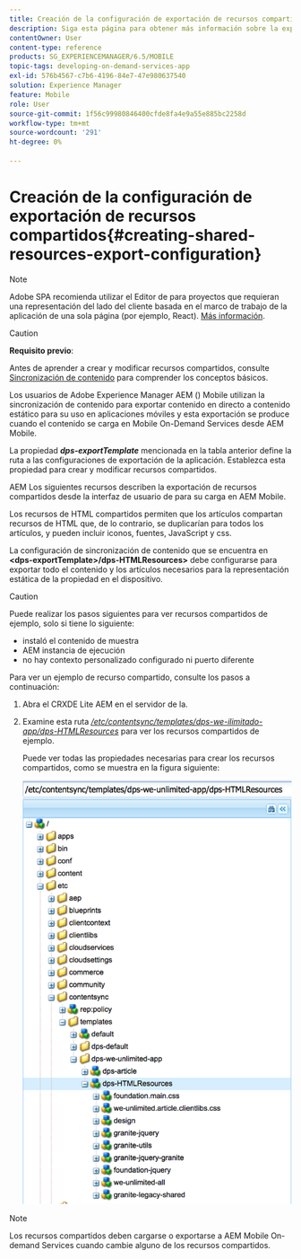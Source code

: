 ```yaml
---
title: Creación de la configuración de exportación de recursos compartidos
description: Siga esta página para obtener más información sobre la exportación de recursos compartidos desde Adobe Experience Manager AEM () para su carga en AEM Mobile.
contentOwner: User
content-type: reference
products: SG_EXPERIENCEMANAGER/6.5/MOBILE
topic-tags: developing-on-demand-services-app
exl-id: 576b4567-c7b6-4196-84e7-47e980637540
solution: Experience Manager
feature: Mobile
role: User
source-git-commit: 1f56c99980846400cfde8fa4e9a55e885bc2258d
workflow-type: tm+mt
source-wordcount: '291'
ht-degree: 0%

---
```


# Creación de la configuración de exportación de recursos compartidos{#creating-shared-resources-export-configuration}

>[!NOTE]
>
>Adobe SPA recomienda utilizar el Editor de para proyectos que requieran una representación del lado del cliente basada en el marco de trabajo de la aplicación de una sola página (por ejemplo, React). [Más información](/help/sites-developing/spa-overview.md).

>[!CAUTION]
>
>**Requisito previo**:
>
>Antes de aprender a crear y modificar recursos compartidos, consulte [Sincronización de contenido](/help/mobile/mobile-ondemand-contentsync.md) para comprender los conceptos básicos.

Los usuarios de Adobe Experience Manager AEM () Mobile utilizan la sincronización de contenido para exportar contenido en directo a contenido estático para su uso en aplicaciones móviles y esta exportación se produce cuando el contenido se carga en Mobile On-Demand Services desde AEM Mobile.

La propiedad ***dps-exportTemplate*** mencionada en la tabla anterior define la ruta a las configuraciones de exportación de la aplicación. Establezca esta propiedad para crear y modificar recursos compartidos.

AEM Los siguientes recursos describen la exportación de recursos compartidos desde la interfaz de usuario de para su carga en AEM Mobile.

Los recursos de HTML compartidos permiten que los artículos compartan recursos de HTML que, de lo contrario, se duplicarían para todos los artículos, y pueden incluir iconos, fuentes, JavaScript y css.

La configuración de sincronización de contenido que se encuentra en **&lt;dps-exportTemplate>/dps-HTMLResources>** debe configurarse para exportar todo el contenido y los artículos necesarios para la representación estática de la propiedad en el dispositivo.

>[!CAUTION]
>
>Puede realizar los pasos siguientes para ver recursos compartidos de ejemplo, solo si tiene lo siguiente:
>
>* instaló el contenido de muestra
>* AEM instancia de ejecución
>* no hay contexto personalizado configurado ni puerto diferente
>

Para ver un ejemplo de recurso compartido, consulte los pasos a continuación:

1. Abra el CRXDE Lite AEM en el servidor de la.
1. Examine esta ruta *[/etc/contentsync/templates/dps-we-ilimitado-app/dps-HTMLResources](http://localhost:4502/crx/de/index.jsp#/etc/contentsync/templates/dps-we-unlimited-app/dps-HTMLResources)* para ver los recursos compartidos de ejemplo.

   Puede ver todas las propiedades necesarias para crear los recursos compartidos, como se muestra en la figura siguiente:

   ![chlimage_1-145](assets/chlimage_1-145.png)

>[!NOTE]
>
>Los recursos compartidos deben cargarse o exportarse a AEM Mobile On-demand Services cuando cambie alguno de los recursos compartidos.
